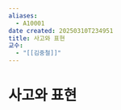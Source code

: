 ```yaml
---
aliases:
  - A10001
date created: 20250310T234951
title: 사고와 표현
교수:
  - "[[김중철]]"
---
```


# 사고와 표현
